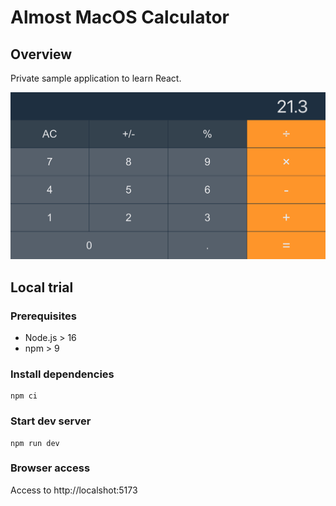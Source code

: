 # Almost MacOS Calculator

## Overview

Private sample application to learn React.

![](./doc/sample.png)

## Local trial

### Prerequisites

- Node.js > 16
- npm > 9

### Install dependencies

```
npm ci
```

### Start dev server

```
npm run dev
```

### Browser access

Access to http://localshot:5173

